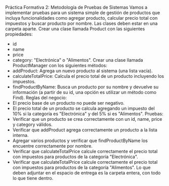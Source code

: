 Práctica Formativa 2: Metodología de Pruebas de Sistemas
Vamos a implementar pruebas para un sistema simple de gestión de productos que incluya
funcionalidades como agregar producto, calcular precio total con impuestos y buscar
producto por nombre. Las clases deben estar en una carpeta aparte.
Crear una clase llamada Product con las siguientes propiedades:
- id
- name
- price
- category: "Electrónica" o "Alimentos".
Crear una clase llamada ProductManager con los siguientes métodos:
- addProduct: Agrega un nuevo producto al sistema (una lista vacía).
- calculateTotalPrice: Calcula el precio total de un producto incluyendo los impuestos.
- findProductByName: Busca un producto por su nombre y devuelve su información (a
partir de su id, una opción es utilizar un método como Find).
Reglas del negocio:
- El precio base de un producto no puede ser negativo.
- El precio total de un producto se calcula agregando un impuesto del 10% si la
categoría es "Electrónica" y del 5% si es "Alimentos".
Pruebas:
- Verificar que un producto se crea correctamente con un id, name, price y category
válidos.
- Verificar que addProduct agrega correctamente un producto a la lista interna.
- Agregar varios productos y verificar que findProductByName los encuentre
correctamente por nombre.
- Verificar que calculateTotalPrice calcule correctamente el precio total con impuestos
para productos de la categoría "Electrónica".
- Verificar que calculateTotalPrice calcule correctamente el precio total con impuestos
para productos de la categoría "Alimentos".
Lo que deben adjuntar en el espacio de entrega es la carpeta entera, con todo lo que
tiene dentro.

